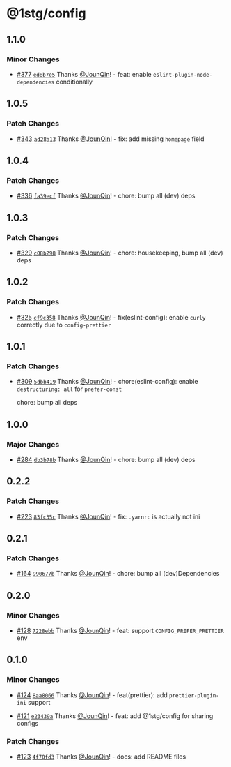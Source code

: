 # @1stg/config

## 1.1.0

### Minor Changes

- [#377](https://github.com/1stG/configs/pull/377) [`ed8b7e5`](https://github.com/1stG/configs/commit/ed8b7e56fedf3c99b99b64631d675f67a7265825) Thanks [@JounQin](https://github.com/JounQin)! - feat: enable `eslint-plugin-node-dependencies` conditionally

## 1.0.5

### Patch Changes

- [#343](https://github.com/1stG/configs/pull/343) [`ad28a13`](https://github.com/1stG/configs/commit/ad28a1398b427b4e5253ab65b1136a3b5d997f7e) Thanks [@JounQin](https://github.com/JounQin)! - fix: add missing `homepage` field

## 1.0.4

### Patch Changes

- [#336](https://github.com/1stG/configs/pull/336) [`fa39ecf`](https://github.com/1stG/configs/commit/fa39ecf3bc7982e7e4172952721f8745991f4739) Thanks [@JounQin](https://github.com/JounQin)! - chore: bump all (dev) deps

## 1.0.3

### Patch Changes

- [#329](https://github.com/1stG/configs/pull/329) [`c08b298`](https://github.com/1stG/configs/commit/c08b2989d7e3765dd3853fe5461d9662e5b3a05e) Thanks [@JounQin](https://github.com/JounQin)! - chore: housekeeping, bump all (dev) deps

## 1.0.2

### Patch Changes

- [#325](https://github.com/1stG/configs/pull/325) [`cf9c358`](https://github.com/1stG/configs/commit/cf9c358e875667944a35be9dcb9a99d70df8de32) Thanks [@JounQin](https://github.com/JounQin)! - fix(eslint-config): enable `curly` correctly due to `config-prettier`

## 1.0.1

### Patch Changes

- [#309](https://github.com/1stG/configs/pull/309) [`5dbb419`](https://github.com/1stG/configs/commit/5dbb41960ecca8d1000b006914d37424797e4946) Thanks [@JounQin](https://github.com/JounQin)! - chore(eslint-config): enable `destructuring: all` for `prefer-const`

  chore: bump all deps

## 1.0.0

### Major Changes

- [#284](https://github.com/1stG/configs/pull/284) [`db3b78b`](https://github.com/1stG/configs/commit/db3b78b29159200362727141931016fcd6a85846) Thanks [@JounQin](https://github.com/JounQin)! - chore: bump all (dev) deps

## 0.2.2

### Patch Changes

- [#223](https://github.com/1stG/configs/pull/223) [`83fc35c`](https://github.com/1stG/configs/commit/83fc35cace2fa1d8ecd7737de5660694df0b381f) Thanks [@JounQin](https://github.com/JounQin)! - fix: `.yarnrc` is actually not ini

## 0.2.1

### Patch Changes

- [#164](https://github.com/1stG/configs/pull/164) [`990677b`](https://github.com/1stG/configs/commit/990677ba11d36dcbd1725b395f27384b1746c9f4) Thanks [@JounQin](https://github.com/JounQin)! - chore: bump all (dev)Dependencies

## 0.2.0

### Minor Changes

- [#128](https://github.com/1stG/configs/pull/128) [`7228ebb`](https://github.com/1stG/configs/commit/7228ebb1d2a31b5a305258dff24b0d0ca357ad4f) Thanks [@JounQin](https://github.com/JounQin)! - feat: support `CONFIG_PREFER_PRETTIER` env

## 0.1.0

### Minor Changes

- [#124](https://github.com/1stG/configs/pull/124) [`8aa8066`](https://github.com/1stG/configs/commit/8aa8066a926a3fd972a051bbbce11fab4cd35896) Thanks [@JounQin](https://github.com/JounQin)! - feat(prettier): add `prettier-plugin-ini` support

- [#121](https://github.com/1stG/configs/pull/121) [`e23439a`](https://github.com/1stG/configs/commit/e23439a4691c6a49f6413ccfcda281c5f77dc85c) Thanks [@JounQin](https://github.com/JounQin)! - feat: add @1stg/config for sharing configs

### Patch Changes

- [#123](https://github.com/1stG/configs/pull/123) [`4f70fd3`](https://github.com/1stG/configs/commit/4f70fd3aeff6b1b66ccb607fcb61f59977d773c1) Thanks [@JounQin](https://github.com/JounQin)! - docs: add README files
